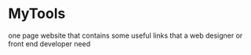 # MyTools
one page website that contains some useful links that a web designer or front end developer need
